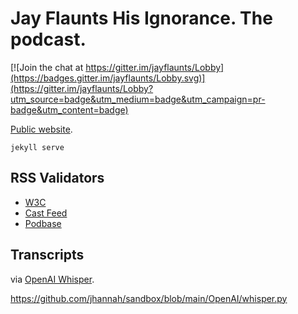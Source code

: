 # Jay Flaunts His Ignorance. The podcast.

[![Join the chat at https://gitter.im/jayflaunts/Lobby](https://badges.gitter.im/jayflaunts/Lobby.svg)](https://gitter.im/jayflaunts/Lobby?utm_source=badge&utm_medium=badge&utm_campaign=pr-badge&utm_content=badge)

[Public website](http://jhannah.github.io/jayflaunts/).

    jekyll serve

## RSS Validators

* [W3C](https://validator.w3.org/feed/check.cgi?url=https%3A%2F%2Fjhannah.github.io%2Fjayflaunts%2Fpodcast.xml)
* [Cast Feed](https://www.castfeedvalidator.com/validate.php?url=https://jhannah.github.io/jayflaunts/podcast.xml)
* [Podbase](https://podba.se/validate/?url=https://jhannah.github.io/jayflaunts/podcast.xml)

## Transcripts

via [OpenAI Whisper](https://platform.openai.com/docs/tutorials/meeting-minutes).

https://github.com/jhannah/sandbox/blob/main/OpenAI/whisper.py

